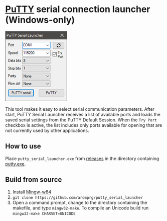 # [PuTTY](https://www.putty.org/) serial connection launcher (Windows-only)

![screen_png](screen.png)

This tool makes it easy to select serial communication parameters. After start, PuTTY Serial Launcher receives a list of available ports and loads the saved serial settings from the PuTTY Default Session. When the `Try Port` checkbox is active, the list includes only ports available for opening that are not currently used by other applications.

## How to use

Place `putty_serial_launcher.exe` from [releases](https://github.com/aromprg/putty_serial_launcher/releases) in the directory containing [putty.exe](https://www.putty.org/).

## Build from source
1. Install [Mingw-w64](https://www.mingw-w64.org/)
2. `git clone https://github.com/aromprg/putty_serial_launcher`
3. Open a command prompt, change to the directory containing the makefile, and type `mingw32-make`. To compile an Unicode build run `mingw32-make CHARSET=UNICODE`
